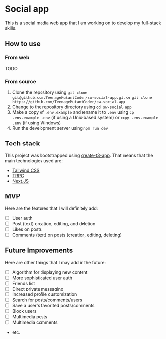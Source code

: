 # Social app

This is a social media web app that I am working on to develop my full-stack skills.

## How to use

### From web

TODO

### From source

1. Clone the repository using `git clone git@github.com:TeenageMutantCoder/sw-social-app.git` or `git clone https://github.com/TeenageMutantCoder/sw-social-app`
2. Change to the repository directory using `cd sw-social-app`
3. Make a copy of `.env.example` and rename it to `.env` using `cp .env.example .env` (if using a Unix-based system) or `copy .env.example .env` (if using Windows)
4. Run the development server using `npm run dev`

## Tech stack

This project was bootstrapped using [create-t3-app](https://create.t3.gg/). That means that the main technologies used are:

- [Tailwind CSS](https://tailwindcss.com/)
- [TRPC](https://trpc.io/)
- [Next.JS](https://nextjs.org/)

## MVP

Here are the features that I will definitely add:

- [ ] User auth
- [ ] Post (text) creation, editing, and deletion
- [ ] Likes on posts
- [ ] Comments (text) on posts (creation, editing, deleting)

## Future Improvements

Here are other things that I may add in the future:

- [ ] Algorithm for displaying new content
- [ ] More sophisticated user auth
- [ ] Friends list
- [ ] Direct private messaging
- [ ] Increased profile customization
- [ ] Search for posts/comments/users
- [ ] Save a user's favorited posts/comments
- [ ] Block users
- [ ] Multimedia posts
- [ ] Multimedia comments
- etc.
